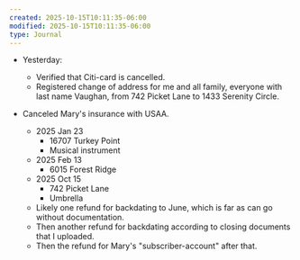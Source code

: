 ```yaml
---
created: 2025-10-15T10:11:35-06:00
modified: 2025-10-15T10:11:35-06:00
type: Journal
---
```


- Yesterday:
  - Verified that Citi-card is cancelled.
  - Registered change of address for me and
    all family, everyone with last name
    Vaughan, from 742 Picket Lane to 1433
    Serenity Circle.

- Canceled Mary's insurance with USAA.
  - 2025 Jan 23
    - 16707 Turkey Point
    - Musical instrument
  - 2025 Feb 13
    - 6015 Forest Ridge
  - 2025 Oct 15
    - 742 Picket Lane
    - Umbrella
  - Likely one refund for backdating to
    June, which is far as can go without
    documentation.
  - Then another refund for backdating
    according to closing documents that I
    uploaded.
  - Then the refund for Mary's
    "subscriber-account" after that.

<!-- EOF -->

